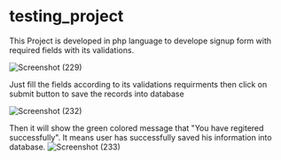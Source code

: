 # testing_project

This Project is developed in php language to develope signup form with required fields with its validations. 

![Screenshot (229)](https://user-images.githubusercontent.com/69523356/205421983-bff91d13-1908-4711-bab4-0e35590b409c.png)


Just fill the fields according to its validations requirments then click on submit button to save the records into database

![Screenshot (232)](https://user-images.githubusercontent.com/69523356/205421986-ab282420-b94b-4743-b6e8-ef2f7d58a9cf.png)

Then it will show the green colored message that "You have regitered successfully". It means user has successfully saved his information into database.
![Screenshot (233)](https://user-images.githubusercontent.com/69523356/205421989-ddbcf807-e9dc-4b02-90d8-5d9eab193408.png)
